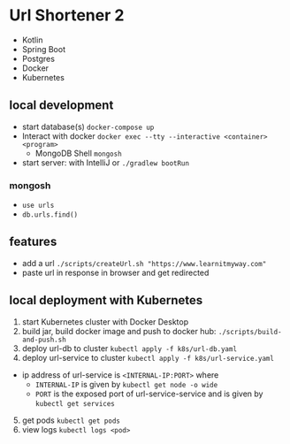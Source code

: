 # Url Shortener 2

- Kotlin
- Spring Boot
- Postgres
- Docker
- Kubernetes

## local development

- start database(s) `docker-compose up`
- Interact with docker `docker exec --tty --interactive <container> <program>`
  - MongoDB Shell `mongosh`
- start server: with IntelliJ or `./gradlew bootRun`

### mongosh

- `use urls`
- `db.urls.find()`

## features

- add a url `./scripts/createUrl.sh "https://www.learnitmyway.com"`
- paste url in response in browser and get redirected

## local deployment with Kubernetes

1. start Kubernetes cluster with Docker Desktop
2. build jar, build docker image and push to docker hub: `./scripts/build-and-push.sh`
3. deploy url-db to cluster `kubectl apply -f k8s/url-db.yaml`
4. deploy url-service to cluster `kubectl apply -f k8s/url-service.yaml`
  - ip address of url-service is `<INTERNAL-IP:PORT>` where
    - `INTERNAL-IP` is given by `kubectl get node -o wide`
    - `PORT` is the exposed port of url-service-service and is given by `kubectl get services`
5. get pods `kubectl get pods`
6. view logs `kubectl logs <pod>`
